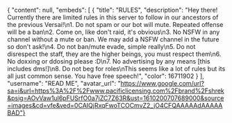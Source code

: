 {
  "content": null,
  "embeds": [
    {
      "title": "RULES",
      "description": "Hey there! Currently there are limited rules in this server to follow in our ancestors of the previous Versai!\n1. Do not spam or our bot will mute. Repeated offense will be a ban\n2. Come on, like don't raid, it's obvious\n3. No NSFW in any channel without a mute or ban. We may add a NSFW channel in the future so don't ask!\n4. Do not ban/mute evade, simple really\n5. Do not disrespect the staff, they are the higher beings, you must respect them\n6. No doxxing or ddosing please :D\n7. No advertising by any means [this includes dms!]\n8. Do not beg for roles\nThis seems like a lot of rules but its all just common sense. You have free speech!",
      "color": 16711902 }
  ],
  "username": "READ ME",  "avatar_url": "https://www.google.com/url?sa=i&url=https%3A%2F%2Fwww.pacificlicensing.com%2Fbrand%2Fshrek&psig=AOvVaw1ul6pFUSrfO0a7jZC7Z63R&ust=1610200707689000&source=images&cd=vfe&ved=0CAIQjRxqFwoTCOCmvZ2_jO4CFQAAAAAdAAAAABAD"}
